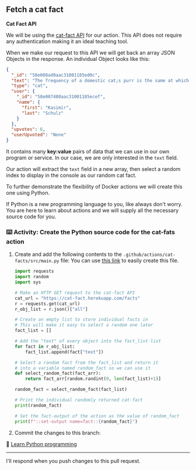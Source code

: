 ## Fetch a cat fact

**Cat Fact API**

We will be using the [cat-fact API](https://cat-fact.herokuapp.com/facts) for our action. This API does not require any authentication making it an ideal teaching tool.

When we make our request to this API we will get back an array JSON Objects in the response. An individual Object looks like this:

```json
{
  "_id": "58e008ad0aac31001185ed0c",
  "text": "The frequency of a domestic cat;s purr is the same at which muscles and bones repair themselves.",
  "type": "cat",
  "user": {
    "_id": "58e007480aac31001185ecef",
    "name": {
      "first": "Kasimir",
      "last": "Schulz"
    }
  },
  "upvotes": 6,
  "userUpvoted": "None"
}
```

It contains many **key:value** pairs of data that we can use in our own program or service. In our case, we are only interested in the `text` field.

Our action will extract the `text` field in a new array, then select a random index to display in the console as our random cat fact.

To further demonstrate the flexibility of Docker actions we will create this one using Python.

If Python is a new programming language to you, like always don't worry. You are here to learn about actions and we will supply all the necessary source code for you.

### :keyboard: Activity: Create the Python source code for the cat-fats action

1. Create and add the following contents to the `.github/actions/cat-facts/src/main.py` file:
   You can use [this link]({{quicklink}}) to easily create this file.

   ```python
   import requests
   import random
   import sys

   # Make an HTTP GET request to the cat-fact API
   cat_url = "https://cat-fact.herokuapp.com/facts"
   r = requests.get(cat_url)
   r_obj_list = r.json()["all"]

   # Create an empty list to store individual facts in
   # This will make it easy to select a random one later
   fact_list = []

   # Add the "text" of every object into the fact_list list
   for fact in r_obj_list:
       fact_list.append(fact["text"])

   # Select a random fact from the fact_list and return it
   # into a variable named random_fact so we can use it
   def select_random_fact(fact_arr):
       return fact_arr[random.randint(0, len(fact_list)+1)]

   random_fact = select_random_fact(fact_list)

   # Print the individual randomly returned cat-fact
   print(random_fact)

   # Set the fact-output of the action as the value of random_fact
   print(f"::set-output name=fact::{random_fact}")
   ```

2. Commit the changes to this branch:

📖 [Learn Python programming](https://www.learnpython.org/)

---

I'll respond when you push changes to this pull request.